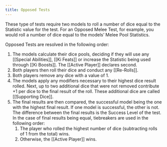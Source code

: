 ```yaml
---
title: Opposed Tests
---
```

These type of tests require two models to roll a number of dice equal to the Statistic value for the test. For an Opposed Melee Test, for example, you would roll a number of dice equal to the models’ Melee Pool Statistics.  

Opposed Tests are resolved in the following order:
1. The models calculate their dice pools, deciding if they will use any [[Special Abilities]], [[Ki Feats]] or increase the Statistic being used through [[Ki Boosts]]. The [[Active Player]] declares second.
2. Both players then roll their dice and conduct any [[Re-Rolls]].
3. Both players remove any dice with a value of 1.
4. The models apply any modifiers necessary to their highest dice result rolled.
   Next, up to two additional dice that were not removed contribute +1 per dice to the final result of the roll. These additional dice are called [[Supporting Dice]].
5. The final results are then compared, the successful model being the one with the highest final result. If one model is successful, the other is not.
   The difference between the final results is the Success Level of the test.
   In the case of final results being equal, tiebreakers are used in the following order:
	1. The player who rolled the highest number of dice (subtracting rolls of 1 from the total)  wins.
	2. Otherwise, the [[Active Player]] wins.